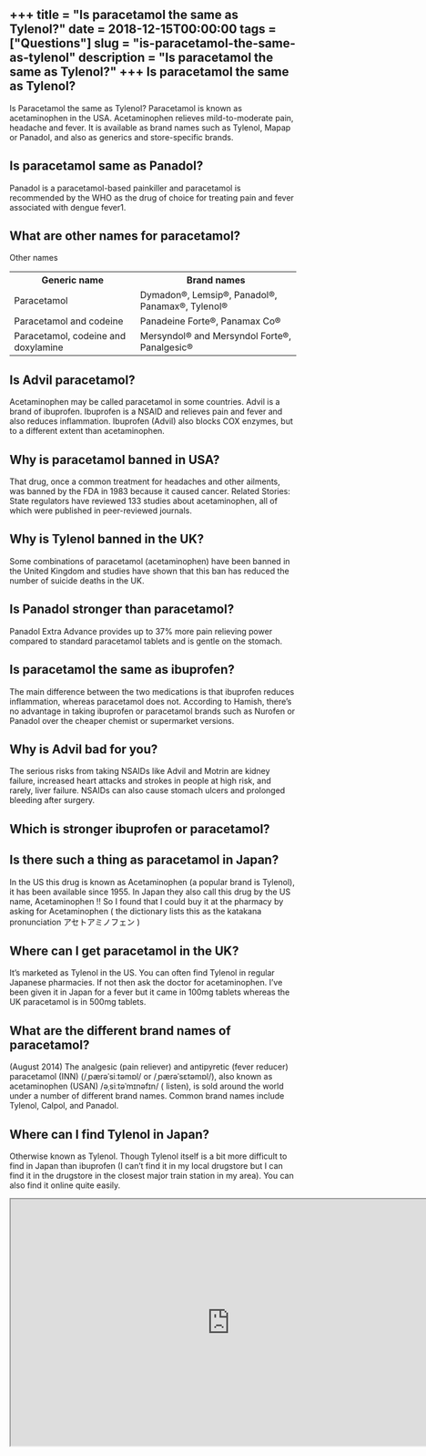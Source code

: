+++
title = "Is paracetamol the same as Tylenol?"
date = 2018-12-15T00:00:00
tags = ["Questions"]
slug = "is-paracetamol-the-same-as-tylenol"
description = "Is paracetamol the same as Tylenol?"
+++
Is paracetamol the same as Tylenol?
-----------------------------------

Is Paracetamol the same as Tylenol? Paracetamol is known as acetaminophen in the USA. Acetaminophen relieves mild-to-moderate pain, headache and fever. It is available as brand names such as Tylenol, Mapap or Panadol, and also as generics and store-specific brands.

Is paracetamol same as Panadol?
-------------------------------

Panadol is a paracetamol-based painkiller and paracetamol is recommended by the WHO as the drug of choice for treating pain and fever associated with dengue fever1.

What are other names for paracetamol?
-------------------------------------

Other names

<table><tr><th>Generic name</th><th>Brand names</th></tr><tr><td>Paracetamol</td><td>Dymadon®, Lemsip®, Panadol®, Panamax®, Tylenol®</td></tr><tr><td>Paracetamol and codeine</td><td>Panadeine Forte®, Panamax Co®</td></tr><tr><td>Paracetamol, codeine and doxylamine</td><td>Mersyndol® and Mersyndol Forte®, Panalgesic®</td></tr></table>

Is Advil paracetamol?
---------------------

Acetaminophen may be called paracetamol in some countries. Advil is a brand of ibuprofen. Ibuprofen is a NSAID and relieves pain and fever and also reduces inflammation. Ibuprofen (Advil) also blocks COX enzymes, but to a different extent than acetaminophen.

Why is paracetamol banned in USA?
---------------------------------

That drug, once a common treatment for headaches and other ailments, was banned by the FDA in 1983 because it caused cancer. Related Stories: State regulators have reviewed 133 studies about acetaminophen, all of which were published in peer-reviewed journals.

Why is Tylenol banned in the UK?
--------------------------------

Some combinations of paracetamol (acetaminophen) have been banned in the United Kingdom and studies have shown that this ban has reduced the number of suicide deaths in the UK.

Is Panadol stronger than paracetamol?
-------------------------------------

Panadol Extra Advance provides up to 37% more pain relieving power compared to standard paracetamol tablets and is gentle on the stomach.

Is paracetamol the same as ibuprofen?
-------------------------------------

The main difference between the two medications is that ibuprofen reduces inflammation, whereas paracetamol does not. According to Hamish, there’s no advantage in taking ibuprofen or paracetamol brands such as Nurofen or Panadol over the cheaper chemist or supermarket versions.

Why is Advil bad for you?
-------------------------

The serious risks from taking NSAIDs like Advil and Motrin are kidney failure, increased heart attacks and strokes in people at high risk, and rarely, liver failure. NSAIDs can also cause stomach ulcers and prolonged bleeding after surgery.

Which is stronger ibuprofen or paracetamol?
-------------------------------------------

Is there such a thing as paracetamol in Japan?
----------------------------------------------

In the US this drug is known as Acetaminophen (a popular brand is Tylenol), it has been available since 1955. In Japan they also call this drug by the US name, Acetaminophen !! So I found that I could buy it at the pharmacy by asking for Acetaminophen ( the dictionary lists this as the katakana pronunciation アセトアミノフェン )

Where can I get paracetamol in the UK?
--------------------------------------

It’s marketed as Tylenol in the US. You can often find Tylenol in regular Japanese pharmacies. If not then ask the doctor for acetaminophen. I’ve been given it in Japan for a fever but it came in 100mg tablets whereas the UK paracetamol is in 500mg tablets.

What are the different brand names of paracetamol?
--------------------------------------------------

(August 2014) The analgesic (pain reliever) and antipyretic (fever reducer) paracetamol (INN) (/ˌpærəˈsiːtəmɒl/ or /ˌpærəˈsɛtəmɒl/), also known as acetaminophen (USAN) /əˌsiːtəˈmɪnəfɪn/ ( listen), is sold around the world under a number of different brand names. Common brand names include Tylenol, Calpol, and Panadol.

Where can I find Tylenol in Japan?
----------------------------------

Otherwise known as Tylenol. Though Tylenol itself is a bit more difficult to find in Japan than ibuprofen (I can’t find it in my local drugstore but I can find it in the drugstore in the closest major train station in my area). You can also find it online quite easily.

<iframe allow="accelerometer; autoplay; clipboard-write; encrypted-media; gyroscope; picture-in-picture" allowfullscreen="" class="__youtube_prefs__  epyt-is-override  no-lazyload" data-no-lazy="1" data-origheight="433" data-origwidth="770" data-skipgform_ajax_framebjll="" height="433" id="_ytid_86032" loading="lazy" src="https://www.youtube.com/embed/GXFevJUHWNw?enablejsapi=1&autoplay=0&cc_load_policy=0&cc_lang_pref=&iv_load_policy=1&loop=0&modestbranding=0&rel=1&fs=1&playsinline=0&autohide=2&theme=dark&color=red&controls=1&" title="YouTube player" width="770"></iframe>